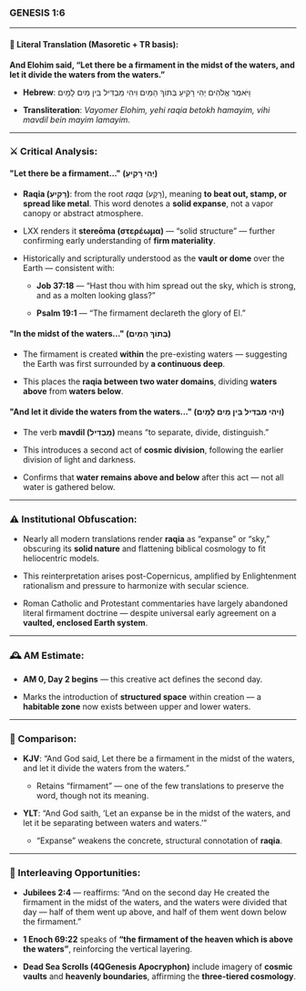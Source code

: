 ### **GENESIS 1:6**

---

#### 📜 Literal Translation (Masoretic + TR basis):

**And Elohim said, “Let there be a firmament in the midst of the waters, and let it divide the waters from the waters.”**

- **Hebrew**: וַיֹּאמֶר אֱלֹהִים יְהִי רָקִיעַ בְּתוֹךְ הַמַּיִם וִיהִי מַבְדִּיל בֵּין מַיִם לָמָיִם
    
- **Transliteration**: _Vayomer Elohim, yehi raqia betokh hamayim, vihi mavdil bein mayim lamayim._
    

---

### ⚔️ Critical Analysis:

#### **"Let there be a firmament..." (יְהִי רָקִיעַ)**

- **Raqia (רָקִיעַ)**: from the root _raqa_ (רָקַע), meaning **to beat out, stamp, or spread like metal**. This word denotes a **solid expanse**, not a vapor canopy or abstract atmosphere.
    
- LXX renders it **stereōma (στερέωμα)** — “solid structure” — further confirming early understanding of **firm materiality**.
    
- Historically and scripturally understood as the **vault or dome** over the Earth — consistent with:
    
    - **Job 37:18** — “Hast thou with him spread out the sky, which is strong, and as a molten looking glass?”
        
    - **Psalm 19:1** — “The firmament declareth the glory of El.”
        

#### **"In the midst of the waters..." (בְּתוֹךְ הַמַּיִם)**

- The firmament is created **within** the pre-existing waters — suggesting the Earth was first surrounded by **a continuous deep**.
    
- This places the **raqia between two water domains**, dividing **waters above** from **waters below**.
    

#### **"And let it divide the waters from the waters..." (וִיהִי מַבְדִּיל בֵּין מַיִם לָמָיִם)**

- The verb **mavdil (מַבְדִּיל)** means “to separate, divide, distinguish.”
    
- This introduces a second act of **cosmic division**, following the earlier division of light and darkness.
    
- Confirms that **water remains above and below** after this act — not all water is gathered below.
    

---

### ⚠️ Institutional Obfuscation:

- Nearly all modern translations render **raqia** as “expanse” or “sky,” obscuring its **solid nature** and flattening biblical cosmology to fit heliocentric models.
    
- This reinterpretation arises post-Copernicus, amplified by Enlightenment rationalism and pressure to harmonize with secular science.
    
- Roman Catholic and Protestant commentaries have largely abandoned literal firmament doctrine — despite universal early agreement on a **vaulted, enclosed Earth system**.
    

---

### 🕰️ AM Estimate:

- **AM 0, Day 2 begins** — this creative act defines the second day.
    
- Marks the introduction of **structured space** within creation — a **habitable zone** now exists between upper and lower waters.
    

---

### 📖 Comparison:

- **KJV**: “And God said, Let there be a firmament in the midst of the waters, and let it divide the waters from the waters.”
    
    - Retains “firmament” — one of the few translations to preserve the word, though not its meaning.
        
- **YLT**: “And God saith, ‘Let an expanse be in the midst of the waters, and let it be separating between waters and waters.’”
    
    - “Expanse” weakens the concrete, structural connotation of **raqia**.
        

---

### 🔗 Interleaving Opportunities:

- **Jubilees 2:4** — reaffirms: “And on the second day He created the firmament in the midst of the waters, and the waters were divided that day — half of them went up above, and half of them went down below the firmament.”
    
- **1 Enoch 69:22** speaks of **“the firmament of the heaven which is above the waters”**, reinforcing the vertical layering.
    
- **Dead Sea Scrolls (4QGenesis Apocryphon)** include imagery of **cosmic vaults** and **heavenly boundaries**, affirming the **three-tiered cosmology**.